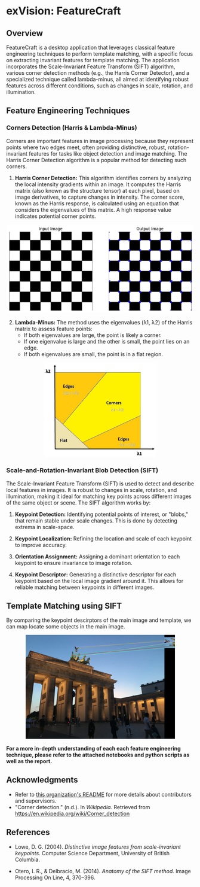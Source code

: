 # exVision: FeatureCraft

## Overview
FeatureCraft is a desktop application that leverages classical feature engineering techniques to perform template matching, with a specific focus on extracting invariant features for template matching. The application incorporates the Scale-Invariant Feature Transform (SIFT) algorithm, various corner detection methods (e.g., the Harris Corner Detector), and a specialized technique called lambda-minus, all aimed at identifying robust features across different conditions, such as changes in scale, rotation, and illumination.

## Feature Engineering Techniques

### Corners Detection (Harris & Lambda-Minus)
Corners are important features in image processing because they represent points where two edges meet, often providing distinctive, robust, rotation-invariant features for tasks like object detection and image matching. The Harris Corner Detection algorithm is a popular method for detecting such corners.
1. **Harris Corner Detection:** This algorithm identifies corners by analyzing the local intensity gradients within an image. It computes the Harris matrix (also known as the structure tensor) at each pixel, based on image derivatives, to capture changes in intensity. The corner score, known as the Harris response, is calculated using an equation that considers the eigenvalues of this matrix. A high response value indicates potential corner points.
<p align="center">
  <img src="README-Assets\Harris_corners.png" alt="corner detection" width="500"/>
</p>

2. **Lambda-Minus:** The method uses the eigenvalues (λ1, λ2) of the Harris matrix to assess feature points:
    - If both eigenvalues are large, the point is likely a corner.
    - If one eigenvalue is large and the other is small, the point lies on an edge.
    - If both eigenvalues are small, the point is in a flat region.

<p align="center">
  <img src="README-Assets\harris-demo.jpg" alt="lambda-minus" width="300"/>
</p>

### Scale-and-Rotation-Invariant Blob Detection (SIFT) 
The Scale-Invariant Feature Transform (SIFT) is used to detect and describe local features in images. It is robust to changes in scale, rotation, and illumination, making it ideal for matching key points across different images of the same object or scene. The SIFT algorithm works by:

1. **Keypoint Detection:** Identifying potential points of interest, or "blobs," that remain stable under scale changes. This is done by detecting extrema in scale-space.

2. **Keypoint Localization:** Refining the location and scale of each keypoint to improve accuracy.

3. **Orientation Assignment:** Assigning a dominant orientation to each keypoint to ensure invariance to image rotation.

4. **Keypoint Descriptor:** Generating a distinctive descriptor for each keypoint based on the local image gradient around it. This allows for reliable matching between keypoints in different images.

## Template Matching using SIFT 

By comparing the keypoint descirptors of the main image and template, we can map locate some objects in the main image. 



<p align="center">
  <img src="README-Assets\template_matching.png" alt="rotation invariance" width="400"/>
</p>

**For a more in-depth understanding of each each feature engineering technique, please refer to the attached notebooks and python scripts as well as the report.**


## Acknowledgments

- Refer to [this organization's README](https://github.com/Computer-Vision-Spring-2024#acknowledgements) for more details about contributors and supervisors. 
- "Corner detection." (n.d.). In *Wikipedia*. Retrieved from https://en.wikipedia.org/wiki/Corner_detection

## References 

- Lowe, D. G. (2004). *Distinctive image features from scale-invariant keypoints*. Computer Science Department, University of British Columbia.

- Otero, I. R., & Delbracio, M. (2014). *Anatomy of the SIFT method*. Image Processing On Line, 4, 370–396. 


